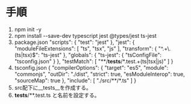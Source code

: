 # 手順
1. npm init -y
2. npm install --save-dev typescript jest @types/jest ts-jest
3. package.json
  "scripts": {
    "test": "jest"
  },
  "jest": {
    "moduleFileExtensions": [
      "ts",
      "tsx",
      "js"
    ],
    "transform": {
      "^.+\\.(ts|tsx)$": "ts-jest"
    },
    "globals": {
      "ts-jest": {
        "tsConfigFile": "tsconfig.json"
      }
    },
    "testMatch": [
      "**/__tests__/*.test.+(ts|tsx|js)"
    ]
  }
4. tsconfig.json
   {
  "compilerOptions": {
    "target": "es5",
    "module": "commonjs",
    "outDir": "./dist",
    "strict": true,
    "esModuleInterop": true,
    "sourceMap": true
  },
  "include": [
    "./src/**/*.ts"
  ]
}
5. src配下に__tests__を作成する。
6. __tests__/**.test.ts と名前を設定する。